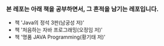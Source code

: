 ### 본 레포는 아래 책을 공부하면서, 그 흔적을 남기는 레포입니다.

- 책 'Java의 정석 3판(남궁성 저)'
- 책 '처음하는 자바 프로그래밍(오정임 저)'
- 책 '명품 JAVA Programming(황기태 저)'
